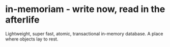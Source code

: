 # in-memoriam - write now, read in the afterlife
Lightweight, super fast, atomic, transactional in-memory database.
A place where objects lay to rest.

